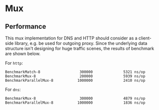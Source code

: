 # Mux

## Performance

This mux implementation for DNS and HTTP should consider as a client-side library, e.g. be used for outgoing proxy. Since the underlying data structure isn't designing for huge traffic scenes, the results of benchmark are shown below.

For `http`:

```
BenchmarkMatch-8                  300000              5321 ns/op
BenchmarkMux-8                    200000              5939 ns/op
BenchmarkParallelMux-8           1000000              2410 ns/op
```

For `dns`:

```
BenchmarkMux-8                    300000              4879 ns/op
BenchmarkParallelMux-8           1000000              1836 ns/op
```
